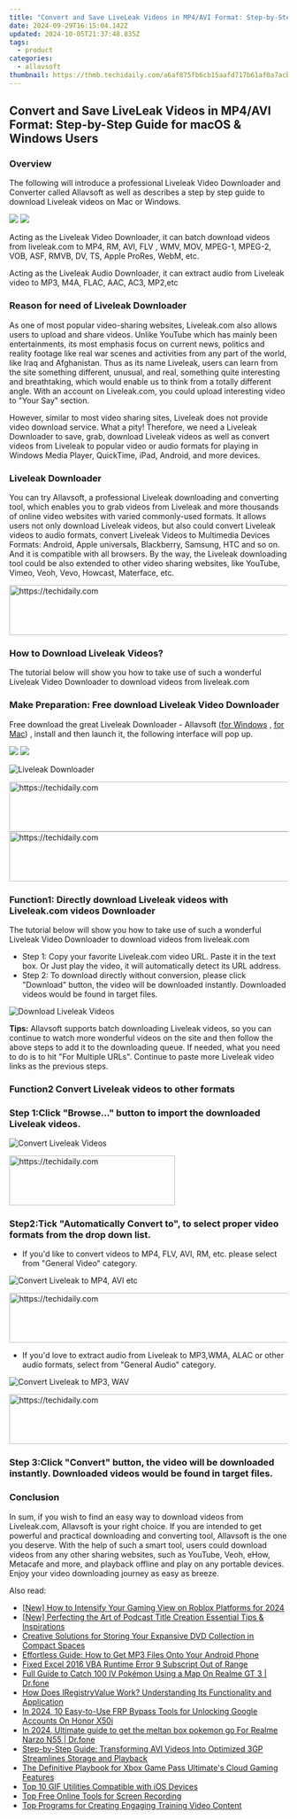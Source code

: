 ```yaml
---
title: "Convert and Save LiveLeak Videos in MP4/AVI Format: Step-by-Step Guide for macOS & Windows Users"
date: 2024-09-29T16:15:04.142Z
updated: 2024-10-05T21:37:48.835Z
tags:
  - product
categories:
  - allavsoft
thumbnail: https://thmb.techidaily.com/a6af875fb6cb15aafd717b61af0a7acb112fadf86579f433a8538feaaaa997ff.jpg
---
```


## Convert and Save LiveLeak Videos in MP4/AVI Format: Step-by-Step Guide for macOS & Windows Users

### Overview

The following will introduce a professional Liveleak Video Downloader and Converter called Allavsoft as well as describes a step by step guide to download Liveleak videos on Mac or Windows.

[![](https://www.allavsoft.com/how-to/../images/how-to/free-download-win.jpg)](https://tools.techidaily.com/allavsoft/products/) [![](https://www.allavsoft.com/how-to/../images/how-to/free-download-mac.jpg)](https://tools.techidaily.com/allavsoft/products/)

Acting as the Liveleak Video Downloader, it can batch download videos from liveleak.com to MP4, RM, AVI, FLV , WMV, MOV, MPEG-1, MPEG-2, VOB, ASF, RMVB, DV, TS, Apple ProRes, WebM, etc.

Acting as the Liveleak Audio Downloader, it can extract audio from Liveleak video to MP3, M4A, FLAC, AAC, AC3, MP2,etc

### Reason for need of Liveleak Downloader

As one of most popular video-sharing websites, Liveleak.com also allows users to upload and share videos. Unlike YouTube which has mainly been entertainments, its most emphasis focus on current news, politics and reality footage like real war scenes and activities from any part of the world, like Iraq and Afghanistan. Thus as its name Liveleak, users can learn from the site something different, unusual, and real, something quite interesting and breathtaking, which would enable us to think from a totally different angle. With an account on Liveleak.com, you could upload interesting video to "Your Say" section.

However, similar to most video sharing sites, Liveleak does not provide video download service. What a pity! Therefore, we need a Liveleak Downloader to save, grab, download Liveleak videos as well as convert videos from Liveleak to popular video or audio formats for playing in Windows Media Player, QuickTime, iPad, Android, and more devices.

### Liveleak Downloader

You can try Allavsoft, a professional Liveleak downloading and converting tool, which enables you to grab videos from Liveleak and more thousands of online video websites with varied commonly-used formats. It allows users not only download Liveleak videos, but also could convert Liveleak videos to audio formats, convert Liveleak Videos to Multimedia Devices Formats: Android, Apple universals, Blackberry, Samsung, HTC and so on. And it is compatible with all browsers. By the way, the Liveleak downloading tool could be also extended to other video sharing websites, like YouTube, Vimeo, Veoh, Vevo, Howcast, Materface, etc.

<!-- affiliate ads begin -->
<a href="https://oneplusfr.sjv.io/c/5597632/1622438/14044" target="_top" id="1622438">
  <img src="//a.impactradius-go.com/display-ad/14044-1622438" border="0" alt="https://techidaily.com" width="728" height="90"/>
</a>
<img height="0" width="0" src="https://oneplusfr.sjv.io/i/5597632/1622438/14044" style="position:absolute;visibility:hidden;" border="0" />
<!-- affiliate ads end -->

### How to Download Liveleak Videos?

The tutorial below will show you how to take use of such a wonderful Liveleak Video Downloader to download videos from liveleak.com

### Make Preparation: Free download Liveleak Video Downloader

Free download the great Liveleak Downloader - Allavsoft ([for Windows](https://tools.techidaily.com/allavsoft/products/) , [for Mac](https://tools.techidaily.com/allavsoft/products/)) , install and then launch it, the following interface will pop up.

[![](https://www.allavsoft.com/how-to/../images/how-to/free-download-win.jpg)](https://tools.techidaily.com/allavsoft/products/) [![](https://www.allavsoft.com/how-to/../images/how-to/free-download-mac.jpg)](https://tools.techidaily.com/allavsoft/products/)

![Liveleak Downloader](https://www.allavsoft.com/how-to/../images/allavsoft/screen-shot-600.jpg)

<!-- affiliate ads begin -->
<a href="https://aligracehair.sjv.io/c/5597632/1886073/19272" target="_top" id="1886073">
  <img src="//a.impactradius-go.com/display-ad/19272-1886073" border="0" alt="https://techidaily.com" width="728" height="90"/>
</a>
<img height="0" width="0" src="https://aligracehair.sjv.io/i/5597632/1886073/19272" style="position:absolute;visibility:hidden;" border="0" />
<!-- affiliate ads end -->

<!-- affiliate ads begin -->
<a href="https://ephamedtechinc.pxf.io/c/5597632/2136624/26400" target="_top" id="2136624">
  <img src="//a.impactradius-go.com/display-ad/26400-2136624" border="0" alt="https://techidaily.com" width="728" height="90"/>
</a>
<img height="0" width="0" src="https://ephamedtechinc.pxf.io/i/5597632/2136624/26400" style="position:absolute;visibility:hidden;" border="0" />
<!-- affiliate ads end -->

### Function1: Directly download Liveleak videos with Liveleak.com videos Downloader

The tutorial below will show you how to take use of such a wonderful Liveleak Video Downloader to download videos from liveleak.com

* Step 1: Copy your favorite Liveleak.com video URL. Paste it in the text box. Or Just play the video, it will automatically detect its URL address.
* Step 2: To download directly without conversion, please click "Download" button, the video will be downloaded instantly. Downloaded videos would be found in target files.

![Download Liveleak Videos](https://www.allavsoft.com/how-to/../images/how-to/liveleak-downloader/download-liveleak-videos.jpg)

**Tips:** Allavsoft supports batch downloading Liveleak videos, so you can continue to watch more wonderful videos on the site and then follow the above steps to add it to the downloading queue. If needed, what you need to do is to hit "For Multiple URLs". Continue to paste more Liveleak video links as the previous steps.

### Function2 Convert Liveleak videos to other formats

### Step 1:Click "Browse..." button to import the downloaded Liveleak videos.

![Convert Liveleak Videos](https://www.allavsoft.com/how-to/../images/how-to/liveleak-downloader/convert-liveleak-videos.jpg)

<!-- affiliate ads begin -->
<a href="https://aligracehair.sjv.io/c/5597632/1997717/19272" target="_top" id="1997717">
  <img src="//a.impactradius-go.com/display-ad/19272-1997717" border="0" alt="https://techidaily.com" width="300" height="90"/>
</a>
<img height="0" width="0" src="https://aligracehair.sjv.io/i/5597632/1997717/19272" style="position:absolute;visibility:hidden;" border="0" />
<!-- affiliate ads end -->

### Step2:Tick "Automatically Convert to", to select proper video formats from the drop down list.

* If you'd like to convert videos to MP4, FLV, AVI, RM, etc. please select from "General Video" category.

![Convert Liveleak to MP4, AVI etc](https://www.allavsoft.com/how-to/../images/how-to/liveleak-downloader/convert-liveleak-to-mp4-avi.jpg)

<!-- affiliate ads begin -->
<a href="https://appsumo.8odi.net/c/5597632/2068408/7443" target="_top" id="2068408">
  <img src="//a.impactradius-go.com/display-ad/7443-2068408" border="0" alt="https://techidaily.com" width="728" height="90"/>
</a>
<img height="0" width="0" src="https://appsumo.8odi.net/i/5597632/2068408/7443" style="position:absolute;visibility:hidden;" border="0" />
<!-- affiliate ads end -->

* If you'd love to extract audio from Liveleak to MP3,WMA, ALAC or other audio formats, select from "General Audio" category.

![Convert Liveleak to MP3, WAV](https://www.allavsoft.com/how-to/../images/how-to/liveleak-downloader/liveleak-to-mp3-wav.jpg)

<!-- affiliate ads begin -->
<a href="https://appsumo.8odi.net/c/5597632/2151869/7443" target="_top" id="2151869">
  <img src="//a.impactradius-go.com/display-ad/7443-2151869" border="0" alt="https://techidaily.com" width="728" height="90"/>
</a>
<img height="0" width="0" src="https://appsumo.8odi.net/i/5597632/2151869/7443" style="position:absolute;visibility:hidden;" border="0" />
<!-- affiliate ads end -->

### Step 3:Click "Convert" button, the video will be downloaded instantly. Downloaded videos would be found in target files.

### Conclusion

In sum, if you wish to find an easy way to download videos from Liveleak.com, Allavsoft is your right choice. If you are intended to get powerful and practical downloading and converting tool, Allavsoft is the one you deserve. With the help of such a smart tool, users could download videos from any other sharing websites, such as YouTube, Veoh, eHow, Metacafe and more, and playback offline and play on any portable devices. Enjoy your video downloading journey as easy as breeze.

<ins class="adsbygoogle"
     style="display:block"
     data-ad-format="autorelaxed"
     data-ad-client="ca-pub-7571918770474297"
     data-ad-slot="1223367746"></ins>

<ins class="adsbygoogle"
     style="display:block"
     data-ad-client="ca-pub-7571918770474297"
     data-ad-slot="8358498916"
     data-ad-format="auto"
     data-full-width-responsive="true"></ins>

<span class="atpl-alsoreadstyle">Also read:</span>
<div><ul>
<li><a href="https://fox-blue.techidaily.com/new-how-to-intensify-your-gaming-view-on-roblox-platforms-for-2024/"><u>[New] How to Intensify Your Gaming View on Roblox Platforms for 2024</u></a></li>
<li><a href="https://extra-guidance.techidaily.com/new-perfecting-the-art-of-podcast-title-creation-essential-tips-and-inspirations/"><u>[New] Perfecting the Art of Podcast Title Creation Essential Tips & Inspirations</u></a></li>
<li><a href="https://discover-great.techidaily.com/creative-solutions-for-storing-your-expansive-dvd-collection-in-compact-spaces/"><u>Creative Solutions for Storing Your Expansive DVD Collection in Compact Spaces</u></a></li>
<li><a href="https://fox-tls.techidaily.com/effortless-guide-how-to-get-mp3-files-onto-your-android-phone/"><u>Effortless Guide: How to Get MP3 Files Onto Your Android Phone</u></a></li>
<li><a href="https://phone-solutions.techidaily.com/fixed-excel-2016-vba-runtime-error-9-subscript-out-of-range-by-stellar-guide/"><u>Fixed Excel 2016 VBA Runtime Error 9 Subscript Out of Range</u></a></li>
<li><a href="https://pokemon-go-android.techidaily.com/full-guide-to-catch-100-iv-pokemon-using-a-map-on-realme-gt-3-drfone-by-drfone-virtual-android/"><u>Full Guide to Catch 100 IV Pokémon Using a Map On Realme GT 3 | Dr.fone</u></a></li>
<li><a href="https://fox-tls.techidaily.com/how-does-iregistryvalue-work-understanding-its-functionality-and-application/"><u>How Does IRegistryValue Work? Understanding Its Functionality and Application</u></a></li>
<li><a href="https://unlock-android.techidaily.com/in-2024-10-easy-to-use-frp-bypass-tools-for-unlocking-google-accounts-on-honor-x50i-by-drfone-android/"><u>In 2024, 10 Easy-to-Use FRP Bypass Tools for Unlocking Google Accounts On Honor X50i</u></a></li>
<li><a href="https://pokemon-go-android.techidaily.com/in-2024-ultimate-guide-to-get-the-meltan-box-pokemon-go-for-realme-narzo-n55-drfone-by-drfone-virtual-android/"><u>In 2024, Ultimate guide to get the meltan box pokemon go For Realme Narzo N55 | Dr.fone</u></a></li>
<li><a href="https://fox-tls.techidaily.com/step-by-step-guide-transforming-avi-videos-into-optimized-3gp-streamlines-storage-and-playback/"><u>Step-by-Step Guide: Transforming AVI Videos Into Optimized 3GP Streamlines Storage and Playback</u></a></li>
<li><a href="https://techtrends.techidaily.com/the-definitive-playbook-for-xbox-game-pass-ultimates-cloud-gaming-features/"><u>The Definitive Playbook for Xbox Game Pass Ultimate's Cloud Gaming Features</u></a></li>
<li><a href="https://article-helps.techidaily.com/top-10-gif-utilities-compatible-with-ios-devices/"><u>Top 10 GIF Utilities Compatible with iOS Devices</u></a></li>
<li><a href="https://fox-tls.techidaily.com/top-free-online-tools-for-screen-recording/"><u>Top Free Online Tools for Screen Recording</u></a></li>
<li><a href="https://fox-tls.techidaily.com/top-programs-for-creating-engaging-training-video-content/"><u>Top Programs for Creating Engaging Training Video Content</u></a></li>
</ul></div>


